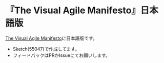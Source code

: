 # 『The Visual Agile Manifesto』日本語版

[The Visual Agile Manifesto](http://www.lynnecazaly.com.au/the-visual-agile-manifesto/)に日本語版です。

- Sketch(55047)で作成してます。
- フィードバックはPRかIssueにてお願いします。